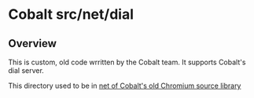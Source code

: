 # Cobalt src/net/dial

## Overview

This is custom, old code wrritten by the Cobalt team. It supports Cobalt's dial
server.

This directory used to be in [net of Cobalt's old Chromium source library](https://cobalt.googlesource.com/cobalt/+/cfbb98cb3109970b4360995fc305e4e9f53e35f9/src/net/dial/)
